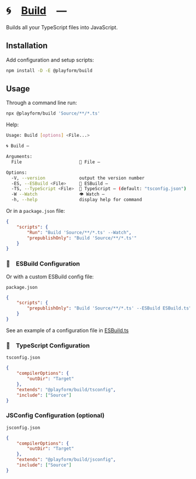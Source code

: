 # 🌀 [Build] —

Builds all your TypeScript files into JavaScript.

## Installation

Add configuration and setup scripts:

```sh
npm install -D -E @playform/build
```

## Usage

Through a command line run:

```sh
npx @playform/build 'Source/**/*.ts'
```

Help:

```sh
Usage: Build [options] <File...>

🌀 Build —

Arguments:
  File                      📝 File —

Options:
  -V, --version             output the version number
  -ES, --ESBuild <File>     📜 ESBuild —
  -TS, --TypeScript <File>  📜 TypeScript — (default: "tsconfig.json")
  -W --Watch                👁️ Watch —
  -h, --help                display help for command
```

Or in a `package.json` file:

```json
{
	"scripts": {
		"Run": "Build 'Source/**/*.ts' --Watch",
		"prepublishOnly": "Build 'Source/**/*.ts'"
	}
}
```

### 📜 ESBuild Configuration

Or with a custom ESBuild config file:

`package.json`

```json
{
	"scripts": {
		"prepublishOnly": "Build 'Source/**/*.ts' --ESBuild ESBuild.ts"
	}
}
```

See an example of a configuration file in
[ESBuild.ts](Source/Variable/ESBuild.ts)

### 📜 TypeScript Configuration

`tsconfig.json`

```json
{
	"compilerOptions": {
		"outDir": "Target"
	},
	"extends": "@playform/build/tsconfig",
	"include": ["Source"]
}
```

### JSConfig Configuration (optional)

`jsconfig.json`

```json
{
	"compilerOptions": {
		"outDir": "Target"
	},
	"extends": "@playform/build/jsconfig",
	"include": ["Source"]
}
```

[ESBuild]: HTTPS://NPMJS.Org/esbuild
[TypeDoc]: HTTPS://NPMJS.Org/typedoc
[Build]: HTTPS://NPMJS.Org/@playform/build
